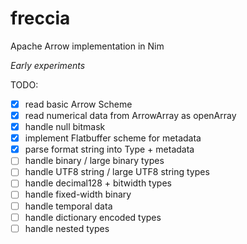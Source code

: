 # freccia
Apache Arrow implementation in Nim

*Early experiments*

TODO:
- [X] read basic Arrow Scheme
- [X] read numerical data from ArrowArray as openArray
- [X] handle null bitmask
- [X] implement Flatbuffer scheme for metadata
- [X] parse format string into Type + metadata
- [ ] handle binary / large binary types
- [ ] handle UTF8 string / large UTF8 string types
- [ ] handle decimal128 + bitwidth types
- [ ] handle fixed-width binary
- [ ] handle temporal data
- [ ] handle dictionary encoded types
- [ ] handle nested types